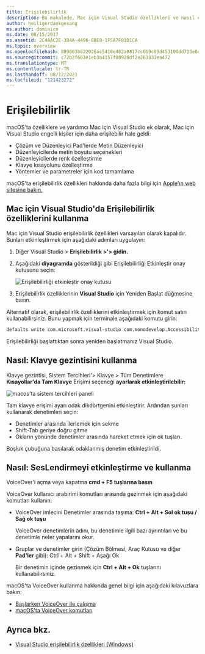```yaml
---
title: Erişilebilirlik
description: Bu makalede, Mac için Visual Studio özellikleri ve nasıl etkinleştirilleri açıklanmıştır.
author: heiligerdankgesang
ms.author: dominicn
ms.date: 08/15/2017
ms.assetid: 2C4AAC2E-3B4A-4496-8BE0-1F5A7F81D1CA
ms.topic: overview
ms.openlocfilehash: 889003b822026ac5418e482a0817cc0b9c09d453100dd713e0efd512ce97932d
ms.sourcegitcommit: c72b2f603e1eb3a4157f00926df2e263831ea472
ms.translationtype: MT
ms.contentlocale: tr-TR
ms.lasthandoff: 08/12/2021
ms.locfileid: "121423272"
---
```

# <a name="accessibility"></a>Erişilebilirlik

macOS'ta özelliklere ve yardımcı Mac için Visual Studio ek olarak, Mac için Visual Studio engelli kişiler için daha erişilebilir hale geldi:

- Çözüm ve Düzenleyici Pad'lerde Metin Düzenleyici
- Düzenleyicilerde metin boyutu seçenekleri
- Düzenleyicilerde renk özelleştirme
- Klavye kısayolunu özelleştirme
- Yöntemler ve parametreler için kod tamamlama

macOS'ta erişilebilirlik özellikleri hakkında daha fazla bilgi için [Apple'ın web sitesine bakın.](https://www.apple.com/accessibility/mac/)

## <a name="using-accessibility-features-in-visual-studio-for-mac"></a>Mac için Visual Studio'da Erişilebilirlik özelliklerini kullanma

Mac için Visual Studio erişilebilirlik özellikleri varsayılan olarak kapalıdır. Bunları etkinleştirmek için aşağıdaki adımları uygulayın:

1. Diğer Visual Studio > **Erişilebilirlik >'> gidin.**

2. Aşağıdaki **diyagramda** gösterildiği gibi Erişilebilirliği Etkinleştir onay kutusunu seçin:

    ![Erişilebilirliği etkinleştir onay kutusu](media/accessibility-image1.png)

3. Erişilebilirlik özelliklerinin **Visual Studio** için Yeniden Başlat düğmesine basın.

Alternatif olarak, erişilebilirlik özelliklerini etkinleştirmek için komut satırı kullanabilirsiniz. Bunu yapmak için terminale aşağıdaki komutu girin:

```bash
defaults write com.microsoft.visual-studio com.monodevelop.AccessibilityEnabled 1
```

Erişilebilirliği başlattıktan sonra yeniden başlatmanız Visual Studio.

## <a name="how-to-use-keyboard-navigation"></a>Nasıl: Klavye gezintisini kullanma

Klavye gezintisi, Sistem Tercihleri'> Klavye > Tüm Denetimlere **Kısayollar'da Tam Klavye** Erişimi seçeneği **ayarlarak etkinleştirilebilir:**

![macos'ta sistem tercihleri paneli](media/accessibility-image2.png)

Tam klavye erişimi ayarı odak dikdörtgenini etkinleştirir. Ardından şunları kullanarak denetimleri seçin:

- Denetimler arasında ilerlemek için sekme
- Shift-Tab geriye doğru gitme
- Okların yönünde denetimler arasında hareket etmek için ok tuşları.

Boşluk çubuğuna basılarak odaklanmış denetim etkinleştirildi.

## <a name="how-to-enable-and-use-voice-over"></a>Nasıl: SesLendirmeyi etkinleştirme ve kullanma

VoiceOver'i açma veya kapatma **cmd + F5 tuşlarına basın**

VoiceOver kullanıcı arabirimi komutları arasında gezinmek için aşağıdaki komutları kullanın:

- VoiceOver imlecini Denetimler arasında taşıma: **Ctrl + Alt + Sol ok tuşu / Sağ ok tuşu**

   VoiceOver denetimlerin adını, bu denetimle ilgili bazı ayrıntıları ve bu denetimle neler yapalarını okur.

- Gruplar ve denetimler girin (Çözüm Bölmesi, Araç Kutusu ve diğer **Pad'ler** gibi): Ctrl + Alt + Shift + Aşağı Ok

   Bir denetimin içinde gezinmek için **Ctrl + Alt + Ok** tuşlarını kullanabilirsiniz.

macOS'ta VoiceOver kullanma hakkında genel bilgi için aşağıdaki kılavuzlara bakın:

- [Başlarken VoiceOver ile çalışma](https://help.apple.com/voiceover/info/guide/10.12/)
- [macOS'ta VoiceOver komutları](https://lab.dotjay.com/notes/voiceover-commands/)

## <a name="see-also"></a>Ayrıca bkz.

- [Visual Studio erişilebilirlik özellikleri (Windows)](/visualstudio/ide/reference/accessibility-features-of-visual-studio)
